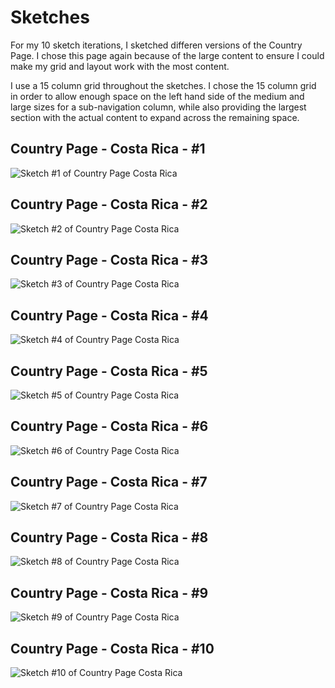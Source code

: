 # Sketches

For my 10 sketch iterations, I sketched differen versions of the Country Page. I chose this page again because of the large content to ensure I could make my grid and layout work with the most content. 

I use a 15 column grid throughout the sketches. I chose the 15 column grid in order to allow enough space on the left hand side of the medium and large sizes for a sub-navigation column, while also providing the largest section with the actual content to expand across the remaining space. 

## Country Page - Costa Rica - #1
![Sketch #1 of Country Page Costa Rica](images/company_page_sketch1.jpg)

## Country Page - Costa Rica - #2
![Sketch #2 of Country Page Costa Rica](images/company_page_sketch2.jpg)

## Country Page - Costa Rica - #3
![Sketch #3 of Country Page Costa Rica](images/company_page_sketch3.jpg)

## Country Page - Costa Rica - #4
![Sketch #4 of Country Page Costa Rica](images/company_page_sketch4.jpg)

## Country Page - Costa Rica - #5
![Sketch #5 of Country Page Costa Rica](images/company_page_sketch5.jpg)

## Country Page - Costa Rica - #6
![Sketch #6 of Country Page Costa Rica](images/company_page_sketch6.jpg)

## Country Page - Costa Rica - #7
![Sketch #7 of Country Page Costa Rica](images/company_page_sketch7.jpg)

## Country Page - Costa Rica - #8
![Sketch #8 of Country Page Costa Rica](images/company_page_sketch8.jpg)

## Country Page - Costa Rica - #9
![Sketch #9 of Country Page Costa Rica](images/company_page_sketch9.jpg)

## Country Page - Costa Rica - #10
![Sketch #10 of Country Page Costa Rica](images/company_page_sketch10.jpg)
